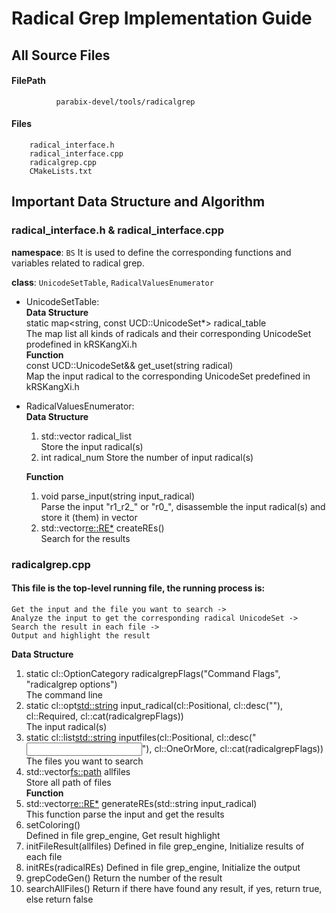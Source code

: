 # Radical Grep Implementation Guide
## All Source Files
#### FilePath
              parabix-devel/tools/radicalgrep
#### Files
		radical_interface.h
		radical_interface.cpp
		radicalgrep.cpp
		CMakeLists.txt
## Important Data Structure and Algorithm
### radical_interface.h & radical_interface.cpp
**namespace**:  `BS`
It is used to define the corresponding functions and variables related to radical grep.


**class**:  `UnicodeSetTable`, `RadicalValuesEnumerator`


* UnicodeSetTable:   
**Data Structure**   
static map<string, const UCD::UnicodeSet*> radical_table  
The map list all kinds of radicals and their corresponding UnicodeSet prodefined in kRSKangXi.h  
 **Function**  
const UCD::UnicodeSet&& get_uset(string radical)   
Map the input radical to the corresponding UnicodeSet predefined in kRSKangXi.h
 
* RadicalValuesEnumerator:  
**Data Structure**  
  1. std::vector<string> radical_list    
   Store the input radical(s)  
   2. int radical_num 
  Store the number of input radical(s)  

	**Function**  
    1.   void parse_input(string input_radical)  
    Parse the input "r1_r2_" or "r0_", disassemble the input radical(s) and store it (them) in vector  
    2. std::vector<re::RE*> createREs()  
    Search for the results

### radicalgrep.cpp  

#### This file is the top-level running file, the running process is:  
    Get the input and the file you want to search ->
    Analyze the input to get the corresponding radical UnicodeSet -> 
    Search the result in each file -> 
    Output and highlight the result     

**Data Structure**  
1. static cl::OptionCategory radicalgrepFlags("Command Flags", "radicalgrep options")  
The command line  
2. static cl::opt<std::string> input_radical(cl::Positional, cl::desc("<Radical Index>"), cl::Required, cl::cat(radicalgrepFlags))  
The input  radical(s)  
3. static cl::list<std::string> inputfiles(cl::Positional, cl::desc("<Input File>"), cl::OneOrMore, cl::cat(radicalgrepFlags))  
The files you want to search   
4. std::vector<fs::path> allfiles  
Store all path of files  
**Function**  
1. std::vector<re::RE*> generateREs(std::string input_radical)  
This function parse the input and get the results  
2. setColoring()  
Defined in file grep_engine, Get result highlight  
3. initFileResult(allfiles) 
Defined in file grep_engine, Initialize results of each file  
4. initREs(radicalREs) 
Defined in file grep_engine, Initialize the output  
5. grepCodeGen() 
Return the number of the result  
6. searchAllFiles()
Return if there have found any result, if yes, return true, else return false  
